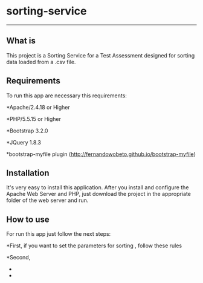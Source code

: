 # sorting-service
-----------------

What is 
-------
This project is a Sorting Service for a Test Assessment designed for sorting data loaded from a .csv file.

Requirements
------------
To run this app are necessary this requirements:

*Apache/2.4.18 or Higher

*PHP/5.5.15 or Higher

*Bootstrap 3.2.0

*JQuery 1.8.3

*bootstrap-myfile plugin (http://fernandowobeto.github.io/bootstrap-myfile)

Installation
------------

It's very easy to install this application. After you install and configure the Apache Web Server and PHP, just download the project in the appropriate folder of the web server and run. 


How to use
------------

For run this app just follow the next steps:

*First, if you want to set the parameters for sorting , follow these rules

*Second,

*
*



